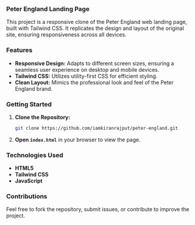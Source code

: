 ### Peter England Landing Page

This project is a responsive clone of the Peter England web landing page, built with Tailwind CSS. It replicates the design and layout of the original site, ensuring responsiveness across all devices.

### Features
- **Responsive Design:** Adapts to different screen sizes, ensuring a seamless user experience on desktop and mobile devices.
- **Tailwind CSS:** Utilizes utility-first CSS for efficient styling.
- **Clean Layout:** Mimics the professional look and feel of the Peter England brand.

### Getting Started
1. **Clone the Repository:**
   ```bash
   git clone https://github.com/iamkiranrajput/peter-england.git
   ```
2. **Open `index.html`** in your browser to view the page.

### Technologies Used
- **HTML5**
- **Tailwind CSS**
- **JavaScript**

### Contributions
Feel free to fork the repository, submit issues, or contribute to improve the project.
